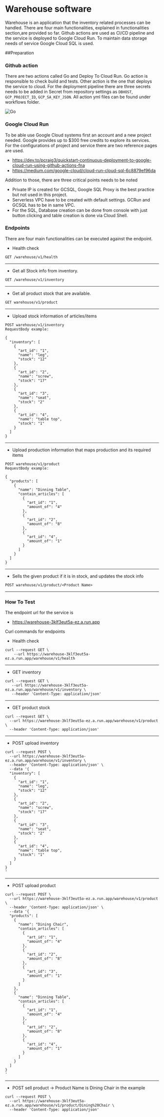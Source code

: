 # Warehouse software

Warehouse is an application that the inventory related processes can be handled. There are four main functionalities, explained in functionalities section,are provided so far. Github actions are used as CI/CD pipeline and the service is deployed to Google Cloud Run. To maintain data storage needs of service Google Cloud SQL is used.

##Preparation 
### Github action
There are two actions called Go and Deploy To Cloud Run. Go action is responsible to check build and tests. Other action is the one that deploys the service to cloud.
For the deployment pipeline there are three secrets needs to be added in Secret from repository settings as `DBHOST`, `GCP_PROJECT_ID`, `GCP_SA_KEY_JSON`.
All action yml files can be found under workflows folder.

![Go](https://github.com/auknl/warehouse/workflows/Go/badge.svg?branch=main)

### Google Cloud Run
To be able use Google Cloud systems first an account and a new project needed. Google provides up to $300 free credits to explore its services.   
For the configurations of project and service there are two reference pages are used.
* https://dev.to/pcraig3/quickstart-continuous-deployment-to-google-cloud-run-using-github-actions-fna
* https://medium.com/google-cloud/cloud-run-cloud-sql-6c8879ef96da

Addition to those, there are three critical points needs to be noted
* Private IP is created for GCSQL, Google SQL Proxy is the best practice but not used in this project.
* Serverless VPC have to be created with default settings. GCRun and GCSQL has to be in same VPC.
* For the SQL, Database creation can be done from console with just button clicking and table creation is done via Cloud Shell. 

### Endpoints
There are four main functionalities can be executed against the endpoint.

- Health check 
```
GET /warehouse/v1/health

```
------

- Get all Stock info from inventory.
```
GET /warehouse/v1/inventory

```
------
- Get all product stock that are available.
```
GET warehouse/v1/product

```
------

- Upload stock information of articles/items

```
POST warehouse/v1/inventory
RequestBody example: 

{
  "inventory": [
    {
      "art_id": "1",
      "name": "leg",
      "stock": "12"
    },
    {
      "art_id": "2",
      "name": "screw",
      "stock": "17"
    },
    {
      "art_id": "3",
      "name": "seat",
      "stock": "2"
    },
    {
      "art_id": "4",
      "name": "table top",
      "stock": "1"
    }
  ]
}

```
------
- Upload production information that maps production and its required items

```
POST warehouse/v1/product
RequestBody example: 

{
  "products": [
    {
      "name": "Dinning Table",
      "contain_articles": [
        {
          "art_id": "1",
          "amount_of": "4"
        },
        {
          "art_id": "2",
          "amount_of": "8"
        },
        {
          "art_id": "4",
          "amount_of": "1"
        }
      ]
    }
  ]
}

```
-----

- Sells the given product if it is in stock, and updates the stock info 

```
POST warehouse/v1/product/<Product Name>

```
-----

### How To Test
The endpoint url for the service is 
* https://warehouse-3klf3eut5a-ez.a.run.app

Curl commands for endpoints
* Health check
```
curl --request GET \
    --url https://warehouse-3klf3eut5a-ez.a.run.app/warehouse/v1/health
```
----

* GET inventory
```
curl --request GET \
   --url https://warehouse-3klf3eut5a-ez.a.run.app/warehouse/v1/inventory \
   --header 'Content-Type: application/json'
```
-----
   
* GET product stock
```
curl --request GET \
  --url https://warehouse-3klf3eut5a-ez.a.run.app/warehouse/v1/product \
  --header 'Content-Type: application/json'
```
-----

* POST upload inventory
```
curl --request POST \
  --url https://warehouse-3klf3eut5a-ez.a.run.app/warehouse/v1/inventory \
  --header 'Content-Type: application/json' \
  --data '{
  "inventory": [
    {
      "art_id": "1",
      "name": "leg",
      "stock": "12"
    },
    {
      "art_id": "2",
      "name": "screw",
      "stock": "17"
    },
    {
      "art_id": "3",
      "name": "seat",
      "stock": "2"
    },
    {
      "art_id": "4",
      "name": "table top",
      "stock": "1"
    }
  ]
}
'
```
-----

* POST upload product
```
curl --request POST \
  --url https://warehouse-3klf3eut5a-ez.a.run.app/warehouse/v1/product \
  --header 'Content-Type: application/json' \
  --data '{
  "products": [
    {
      "name": "Dining Chair",
      "contain_articles": [
        {
          "art_id": "1",
          "amount_of": "4"
        },
        {
          "art_id": "2",
          "amount_of": "8"
        },
        {
          "art_id": "3",
          "amount_of": "1"
        }
      ]
    },
    {
      "name": "Dinning Table",
      "contain_articles": [
        {
          "art_id": "1",
          "amount_of": "4"
        },
        {
          "art_id": "2",
          "amount_of": "8"
        },
        {
          "art_id": "4",
          "amount_of": "1"
        }
      ]
    }
  ]
}
'
```
----

* POST sell product -> Product Name is Dining Chair in the example
```
curl --request POST \
  --url https://warehouse-3klf3eut5a-ez.a.run.app/warehouse/v1/product/Dining%20Chair \
  --header 'Content-Type: application/json'
```
